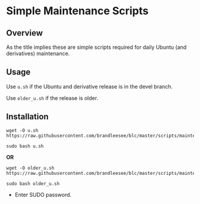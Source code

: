 # Simple Maintenance Scripts

## Overview

As the title implies these are simple scripts required for daily Ubuntu (and derivatives) maintenance.

## Usage

Use ` u.sh ` if the Ubuntu and derivative release is in the devel branch.

Use ` older_u.sh ` if the release is older.

## Installation

```
wget -O u.sh https://raw.githubusercontent.com/brandleesee/blc/master/scripts/maintenance/u.sh

sudo bash u.sh
```

**OR**

```
wget -O older_u.sh https://raw.githubusercontent.com/brandleesee/blc/master/scripts/maintenance/older_u.sh

sudo bash older_u.sh
```

* Enter SUDO password.
